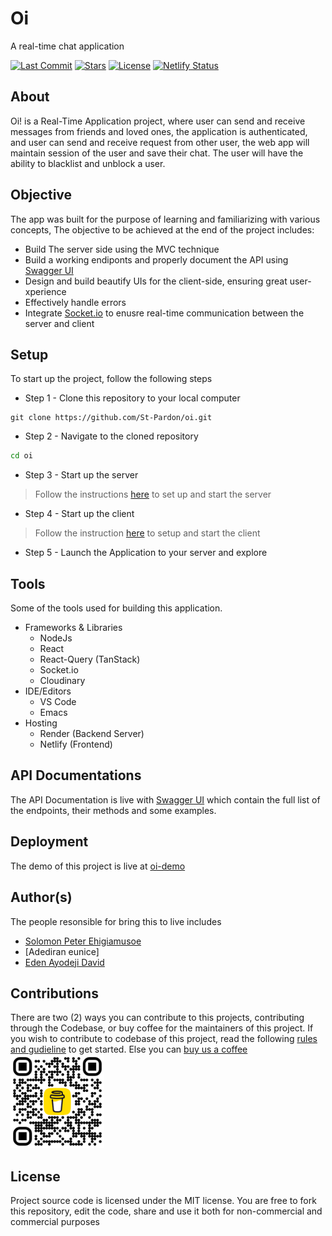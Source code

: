 # Oi
A real-time chat application

[![Last Commit](https://badgen.net/github/last-commit/St-Pardon/oi/main)](https://github.com/St-Pardon/oi/commit)
[![Stars](https://badgen.net/github/stars/St-Pardon/oi/)](https://github.com/St-Pardon/oi/commit)
[![License](https://badgen.net/github/license/St-Pardon/oi/)](https://github.com/St-Pardon/oi/license)
[![Netlify Status](https://api.netlify.com/api/v1/badges/db90e1d6-7357-4a18-882e-04215831ae40/deploy-status)](https://app.netlify.com/sites/oi-demo/deploys)

## About
Oi! is a Real-Time Application project, where user can send and receive messages from friends and loved ones, the application is authenticated, and user can send and receive request from other user, the web app will maintain session of the user and save their chat. The user will have the ability to blacklist and unblock a user.

## Objective
The app was built for the purpose of learning and familiarizing with various concepts, The objective to be achieved at the end of the project includes:
- Build The server side using the MVC technique
- Build a working endiponts and properly document the API using [Swagger UI]()
- Design and build beautify UIs for the client-side, ensuring great user-xperience
- Effectively handle errors
- Integrate [Socket.io]() to enusre real-time communication between the server and client

## Setup
To start up the project, follow the following steps

- Step 1 - Clone this repository to your local computer
```git
git clone https://github.com/St-Pardon/oi.git
```

- Step 2 - Navigate to the cloned repository
```sh
cd oi
```
- Step 3 - Start up the server
> Follow the instructions [here](./server/README.md#setup) to set up and start the server

- Step 4 - Start up the client
> Follow the instruction [here](./client/README.md#setup) to setup and start the client

- Step 5 - Launch the Application to your server and explore

## Tools
Some of the tools used for building this application. 
- Frameworks & Libraries
    - NodeJs
    - React
    - React-Query (TanStack)
    - Socket.io
    - Cloudinary
- IDE/Editors
    - VS Code
    - Emacs
- Hosting
    - Render (Backend Server)
    - Netlify (Frontend)

## API Documentations
The API Documentation is live with [Swagger UI](https://oi-n1ic.onrender.com/api-docs) which contain the full list of the endpoints, their methods and some examples.

## Deployment
The demo of this project is live at [oi-demo](https://oi-demo.netlify.app/)

## Author(s)
The people resonsible for bring this to live includes
- [Solomon Peter Ehigiamusoe]()
- [Adediran eunice]
- [Eden Ayodeji David]()


## Contributions
There are two (2) ways you can contribute to this projects, contributing through the Codebase, or buy coffee for the maintainers of this project. If you wish to contribute to codebase of this project, read the following [rules and gudieline](./Contribution.md) to get started. Else you can [buy us a coffee](https://www.buymeacoffee.com/pardonne) <br /><img src='./client/src/assets/bmc_qr.png' width='150px' alt='buymeacoffee qrcode' />

## License
Project source code is licensed under the MIT license. You are free to fork this repository, edit the code, share and use it both for non-commercial and commercial purposes
